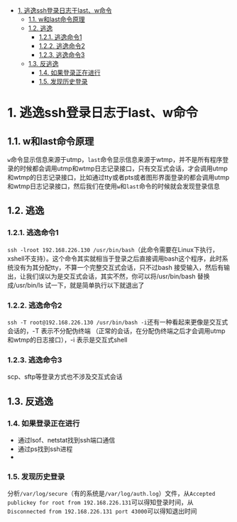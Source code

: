 - [1. 逃逸ssh登录日志于last、w命令](#1-逃逸ssh登录日志于lastw命令)
  - [1.1. w和last命令原理](#11-w和last命令原理)
  - [1.2. 逃逸](#12-逃逸)
    - [1.2.1. 逃逸命令1](#121-逃逸命令1)
    - [1.2.2. 逃逸命令2](#122-逃逸命令2)
    - [1.2.3. 逃逸命令3](#123-逃逸命令3)
  - [1.3. 反逃逸](#13-反逃逸)
    - [1.4. 如果登录正在进行](#14-如果登录正在进行)
    - [1.5. 发现历史登录](#15-发现历史登录)

# 1. 逃逸ssh登录日志于last、w命令
## 1.1. w和last命令原理
`w`命令显示信息来源于utmp，`last`命令显示信息来源于wtmp，并不是所有程序登录的时候都会调用utmp和wtmp日志记录接口，只有交互式会话，才会调用utmp和wtmp的日志记录接口，比如通过tty或者pts或者图形界面登录的都会调用utmp和wtmp日志记录接口，然后我们在使用`w`和`last`命令的时候就会发现登录信息

## 1.2. 逃逸
### 1.2.1. 逃逸命令1
`ssh -lroot 192.168.226.130 /usr/bin/bash`（此命令需要在Linux下执行，xshell不支持）。这个命令其实就相当于登录之后直接调用bash这个程序，此时系统没有为其分配tty，不算一个完整交互式会话，只不过bash 接受输入，然后有输出，让我们误以为是交互式会话，其实不然，你可以将/usr/bin/bash 替换成/usr/bin/ls 试一下，就是简单执行以下就退出了

### 1.2.2. 逃逸命令2
`ssh -T root@192.168.226.130 /usr/bin/bash -i`还有一种看起来更像是交互式会话的，-T 表示不分配伪终端 （正常的会话，在分配伪终端之后才会调用utmp和wtmp的日志接口），-i 表示是交互式shell

### 1.2.3. 逃逸命令3
scp、sftp等登录方式也不涉及交互式会话

## 1.3. 反逃逸
### 1.4. 如果登录正在进行
* 通过lsof、netstat找到ssh端口通信
* 通过ps找到ssh进程
* 
### 1.5. 发现历史登录
分析`/var/log/secure`（有的系统是`/var/log/auth.log`）文件，从`Accepted publickey for root from 192.168.226.131`可以得知登录时间，从`Disconnected from 192.168.226.131 port 43000`可以得知退出时间
